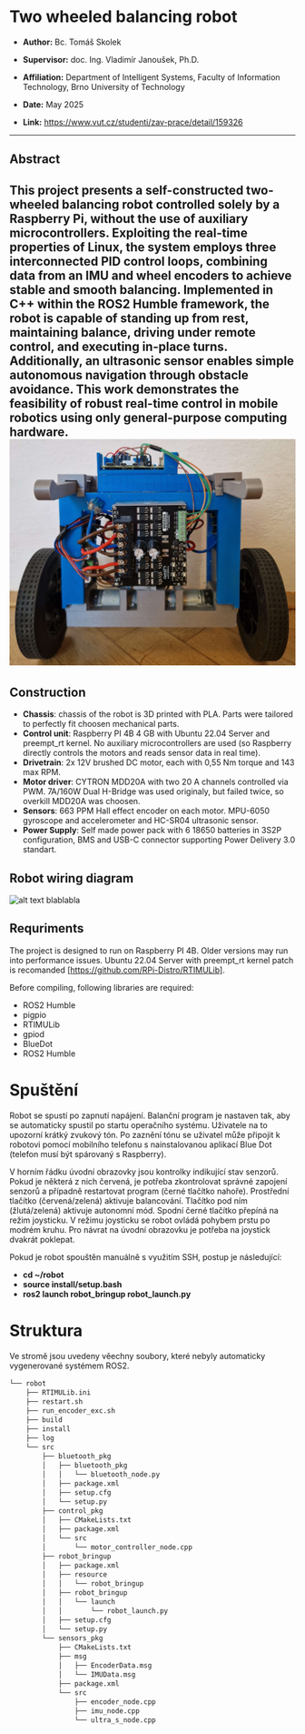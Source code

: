 # Two wheeled balancing robot

- **Author:** Bc. Tomáš Skolek

- **Supervisor:** doc. Ing. Vladimír Janoušek, Ph.D.

- **Affiliation:** Department of Intelligent Systems, Faculty of Information Technology, Brno University of Technology

- **Date:** May 2025

- **Link:** https://www.vut.cz/studenti/zav-prace/detail/159326

---

## Abstract
This project presents a self-constructed two-wheeled balancing robot controlled solely by a Raspberry Pi, without the use of auxiliary microcontrollers. Exploiting the real-time properties of Linux, the system employs three interconnected PID control loops, combining data from an IMU and wheel encoders to achieve stable and smooth balancing. Implemented in C++ within the ROS2 Humble framework, the robot is capable of standing up from rest, maintaining balance, driving under remote control, and executing in-place turns. Additionally, an ultrasonic sensor enables simple autonomous navigation through obstacle avoidance. This work demonstrates the feasibility of robust real-time control in mobile robotics using only general-purpose computing hardware.
![alt text](https://github.com/Skulikk/Balancing-robot/blob/master/thesis-src/obrazky-figures/front.jpg?raw=true)
---

## Construction
- **Chassis**: chassis of the robot is 3D printed with PLA. Parts were tailored to perfectly fit choosen mechanical parts.
- **Control unit**: Raspberry PI 4B 4 GB with Ubuntu 22.04 Server and preempt_rt kernel. No auxiliary microcontrollers are used (so Raspberry directly controls the motors and reads sensor data in real time).
- **Drivetrain**: 2x 12V brushed DC motor, each with 0,55 Nm torque and 143 max RPM.
- **Motor driver**: CYTRON MDD20A with two 20 A channels controlled via PWM. 7A/160W Dual H-Bridge was used originaly, but failed twice, so overkill MDD20A was choosen.
- **Sensors**: 663 PPM Hall effect encoder on each motor. MPU-6050 gyroscope and accelerometer and HC-SR04 ultrasonic sensor.
- **Power Supply**: Self made power pack with 6 18650 batteries in 3S2P configuration, BMS and USB-C connector supporting Power Delivery 3.0 standart.

## Robot wiring diagram
![alt text](https://github.com/[username]/[reponame]/blob/[branch]/image.jpg?raw=true)
blablabla

## Requriments

The project is designed to run on Raspberry PI 4B. Older versions may run into performance issues.
Ubuntu 22.04 Server with preempt_rt kernel patch is recomanded [https://github.com/RPi-Distro/RTIMULib]. 

Before compiling, following libraries are required:

- ROS2 Humble
- pigpio
- RTIMULib
- gpiod
- BlueDot
- ROS2 Humble

# Spuštění

Robot se spustí po zapnutí napájení. Balanční program je nastaven tak, aby se automaticky spustil po startu operačního systému. Uživatele na to upozorní krátký zvukový tón. Po zaznění tónu se uživatel může připojit k robotovi pomocí mobilního telefonu s nainstalovanou aplikací Blue Dot (telefon musí být spárovaný s Raspberry).

V horním řádku úvodní obrazovky jsou kontrolky indikující stav senzorů. Pokud je některá z nich červená, je potřeba zkontrolovat správné zapojení senzorů a případně restartovat program (černé tlačítko nahoře).
Prostřední tlačítko (červená/zelená) aktivuje balancování. Tlačítko pod ním (žlutá/zelená) aktivuje autonomní mód. Spodní černé tlačítko přepíná na režim joysticku.
V režimu joysticku se robot ovládá pohybem prstu po modrém kruhu. Pro návrat na úvodní obrazovku je potřeba na joystick dvakrát poklepat.

Pokud je robot spouštěn manuálně s využitím SSH, postup je následující:

- **cd ~/robot**
- **source install/setup.bash**
- **ros2 launch robot_bringup robot_launch.py**

# Struktura

Ve stromě jsou uvedeny věechny soubory, které nebyly automaticky vygenerované systémem ROS2.

```text
└── robot
    ├── RTIMULib.ini
    ├── restart.sh
    ├── run_encoder_exc.sh
    ├── build
    ├── install
    ├── log
    └── src
        ├── bluetooth_pkg
        │   ├── bluetooth_pkg
        │   │   └── bluetooth_node.py
        │   ├── package.xml
        │   ├── setup.cfg
        │   └── setup.py
        ├── control_pkg
        │   ├── CMakeLists.txt
        │   ├── package.xml
        │   └── src
        │       └── motor_controller_node.cpp
        ├── robot_bringup
        │   ├── package.xml
        │   ├── resource
        │   │   └── robot_bringup
        │   ├── robot_bringup
        │   │   └── launch
        │   │       └── robot_launch.py
        │   ├── setup.cfg
        │   └── setup.py
        └── sensors_pkg
            ├── CMakeLists.txt
            ├── msg
            │   ├── EncoderData.msg
            │   └── IMUData.msg
            ├── package.xml
            └── src
                ├── encoder_node.cpp
                ├── imu_node.cpp
                └── ultra_s_node.cpp
```
